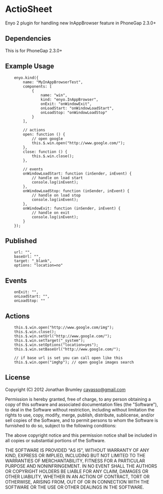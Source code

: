 ActioSheet
==========

Enyo 2 plugin for handling new InAppBrowser feature in PhoneGap 2.3.0+

Dependencies
------------

This is for PhoneGap 2.3.0+

Example Usage
-------------

		enyo.kind({
		    name: "MyInAppBrowserTest",
		    components: [
		        {
		            name: "win",
		            kind: "enyo.InAppBrowser",
		            onExit: "onWindowExit",
		            onLoadStart: "onWindowLoadStart",
		            onLoadStop: "onWindowLoadStop"
		        }
		    ],

		    // actions
		    open: function () {
		        // open google
		        this.$.win.open("http://www.google.com/");
		    },
		    close: function () {
		        this.$.win.close();
		    },

		    // events
		    onWindowLoadStart: function (inSender, inEvent) {
		        // handle on load start
		        console.log(inEvent);
		    },
		    onWindowLoadStop: function (inSender, inEvent) {
		        // handle on load stop
		        console.log(inEvent);
		    },
		    onWindowExit: function (inSender, inEvent) {
		        // handle on exit
		        console.log(inEvent);
		    }
		});

Published
---------

		url: "",
        baseUrl: "",
        target: "_blank",
        options: "location=no"

Events
------

		onExit: "",
        onLoadStart: "",
        onLoadStop: ""

Actions
-------

		this.$.win.open("http://www.google.com/img");
		this.$.win.close();
		this.$.win.setUrl("http://www.google.com/");
		this.$.win.setTarget("_system");
		this.$.win.setOptions("location=yes");
		this.$.win.setBaseUrl("http://www.google.com/");

		// if base url is set you can call open like this
		this.$.win.open("imghp"); // open google images search
		
License
-------

Copyright (C) 2012 Jonathan Brumley <cayasso@gmail.com>

Permission is hereby granted, free of charge, to any person obtaining a copy of this software and associated documentation files (the "Software"), to deal in the Software without restriction, including without limitation the rights to use, copy, modify, merge, publish, distribute, sublicense, and/or sell copies of the Software, and to permit persons to whom the Software is furnished to do so, subject to the following conditions:

The above copyright notice and this permission notice shall be included in all copies or substantial portions of the Software.

THE SOFTWARE IS PROVIDED "AS IS", WITHOUT WARRANTY OF ANY KIND, EXPRESS OR IMPLIED, INCLUDING BUT NOT LIMITED TO THE WARRANTIES OF MERCHANTABILITY, FITNESS FOR A PARTICULAR PURPOSE AND NONINFRINGEMENT. IN NO EVENT SHALL THE AUTHORS OR COPYRIGHT HOLDERS BE LIABLE FOR ANY CLAIM, DAMAGES OR OTHER LIABILITY, WHETHER IN AN ACTION OF CONTRACT, TORT OR OTHERWISE, ARISING FROM, OUT OF OR IN CONNECTION WITH THE SOFTWARE OR THE USE OR OTHER DEALINGS IN THE SOFTWARE.